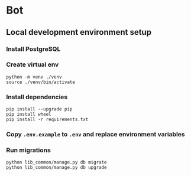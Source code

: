 # Bot

## Local development environment setup

### Install PostgreSQL

### Create virtual env

```shell script
python -m venv ./venv
source ./venv/bin/activate
```

### Install dependencies

```shell script
pip install --upgrade pip
pip install wheel
pip install -r requirements.txt
```

### Copy `.env.example` to `.env` and replace environment variables

### Run migrations

```shell script
python lib_common/manage.py db migrate
python lib_common/manage.py db upgrade
```
